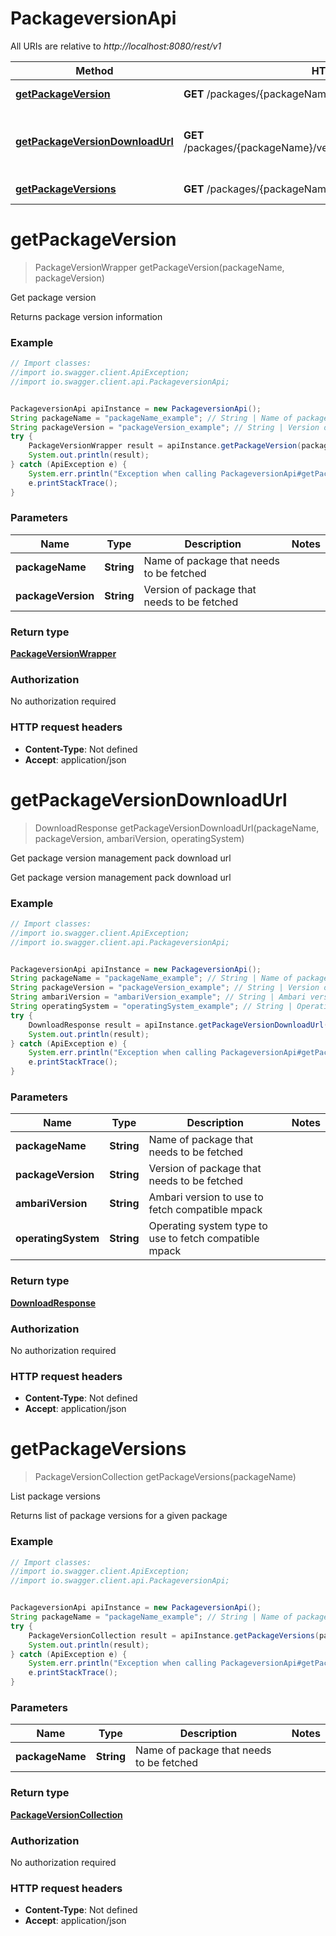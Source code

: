 # PackageversionApi

All URIs are relative to *http://localhost:8080/rest/v1*

Method | HTTP request | Description
------------- | ------------- | -------------
[**getPackageVersion**](PackageversionApi.md#getPackageVersion) | **GET** /packages/{packageName}/versions/{packageVersion} | Get package version
[**getPackageVersionDownloadUrl**](PackageversionApi.md#getPackageVersionDownloadUrl) | **GET** /packages/{packageName}/versions/{packageVersion}/downloadUrl | Get package version management pack download url
[**getPackageVersions**](PackageversionApi.md#getPackageVersions) | **GET** /packages/{packageName}/versions | List package versions


<a name="getPackageVersion"></a>
# **getPackageVersion**
> PackageVersionWrapper getPackageVersion(packageName, packageVersion)

Get package version

Returns package version information

### Example
```java
// Import classes:
//import io.swagger.client.ApiException;
//import io.swagger.client.api.PackageversionApi;


PackageversionApi apiInstance = new PackageversionApi();
String packageName = "packageName_example"; // String | Name of package that needs to be fetched
String packageVersion = "packageVersion_example"; // String | Version of package that needs to be fetched
try {
    PackageVersionWrapper result = apiInstance.getPackageVersion(packageName, packageVersion);
    System.out.println(result);
} catch (ApiException e) {
    System.err.println("Exception when calling PackageversionApi#getPackageVersion");
    e.printStackTrace();
}
```

### Parameters

Name | Type | Description  | Notes
------------- | ------------- | ------------- | -------------
 **packageName** | **String**| Name of package that needs to be fetched |
 **packageVersion** | **String**| Version of package that needs to be fetched |

### Return type

[**PackageVersionWrapper**](PackageVersionWrapper.md)

### Authorization

No authorization required

### HTTP request headers

 - **Content-Type**: Not defined
 - **Accept**: application/json

<a name="getPackageVersionDownloadUrl"></a>
# **getPackageVersionDownloadUrl**
> DownloadResponse getPackageVersionDownloadUrl(packageName, packageVersion, ambariVersion, operatingSystem)

Get package version management pack download url

Get package version management pack download url

### Example
```java
// Import classes:
//import io.swagger.client.ApiException;
//import io.swagger.client.api.PackageversionApi;


PackageversionApi apiInstance = new PackageversionApi();
String packageName = "packageName_example"; // String | Name of package that needs to be fetched
String packageVersion = "packageVersion_example"; // String | Version of package that needs to be fetched
String ambariVersion = "ambariVersion_example"; // String | Ambari version to use to fetch compatible mpack
String operatingSystem = "operatingSystem_example"; // String | Operating system type to use to fetch compatible mpack
try {
    DownloadResponse result = apiInstance.getPackageVersionDownloadUrl(packageName, packageVersion, ambariVersion, operatingSystem);
    System.out.println(result);
} catch (ApiException e) {
    System.err.println("Exception when calling PackageversionApi#getPackageVersionDownloadUrl");
    e.printStackTrace();
}
```

### Parameters

Name | Type | Description  | Notes
------------- | ------------- | ------------- | -------------
 **packageName** | **String**| Name of package that needs to be fetched |
 **packageVersion** | **String**| Version of package that needs to be fetched |
 **ambariVersion** | **String**| Ambari version to use to fetch compatible mpack |
 **operatingSystem** | **String**| Operating system type to use to fetch compatible mpack |

### Return type

[**DownloadResponse**](DownloadResponse.md)

### Authorization

No authorization required

### HTTP request headers

 - **Content-Type**: Not defined
 - **Accept**: application/json

<a name="getPackageVersions"></a>
# **getPackageVersions**
> PackageVersionCollection getPackageVersions(packageName)

List package versions

Returns list of package versions for a given package

### Example
```java
// Import classes:
//import io.swagger.client.ApiException;
//import io.swagger.client.api.PackageversionApi;


PackageversionApi apiInstance = new PackageversionApi();
String packageName = "packageName_example"; // String | Name of package that needs to be fetched
try {
    PackageVersionCollection result = apiInstance.getPackageVersions(packageName);
    System.out.println(result);
} catch (ApiException e) {
    System.err.println("Exception when calling PackageversionApi#getPackageVersions");
    e.printStackTrace();
}
```

### Parameters

Name | Type | Description  | Notes
------------- | ------------- | ------------- | -------------
 **packageName** | **String**| Name of package that needs to be fetched |

### Return type

[**PackageVersionCollection**](PackageVersionCollection.md)

### Authorization

No authorization required

### HTTP request headers

 - **Content-Type**: Not defined
 - **Accept**: application/json

